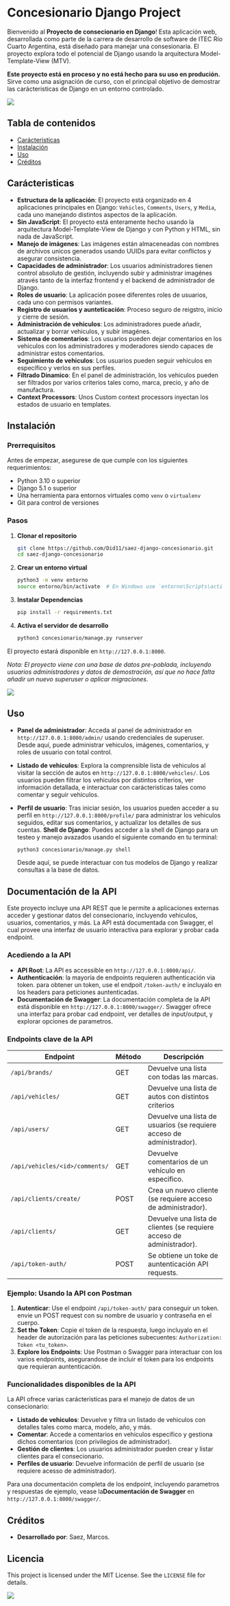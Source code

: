 # Concesionario Django Project

Bienvenido al **Proyecto de consecionario en Django**! Esta aplicación web, desarrollada como parte de la carrera de desarrollo de software de ITEC Río Cuarto Argentina, está diseñado para manejar una consesionaria. El proyecto explora todo el potencial de Django usando la arquitectura Model-Template-View (MTV).

**Este proyecto está en proceso y no está hecho para su uso en produción.** Sirve como una asignación de curso, con el principal objetivo de demostrar las carácteristicas de Django en un entorno controlado.

![](assets/readme/vehicledetail.png)


## Tabla de contenidos

- [Carácteristicas](#Carácteristicas)
- [Instalación](#instalación)
- [Uso](#uso)
- [Créditos](#créditos)

## Carácteristicas

- **Estructura de la aplicación**: El proyecto está organizado en 4 aplicaciones principales en Django: `Vehicles`, `Comments`, `Users`, y `Media`, cada uno manejando distintos aspectos de la aplicación.
- **Sin JavaScript**: El proyecto está enteramente hecho usando la arquitectura Model-Template-View de Django y con Python y HTML, sin nada de JavaScript.
- **Manejo de imágenes**: Las imágenes están almaceneadas con nombres de archivos unicos generados usando UUIDs para evitar conflictos y asegurar consistencia.
- **Capacidades de administrador**: Los usuarios administradores tienen control absoluto de gestión, incluyendo subir y administrar imagénes através tanto de la interfaz frontend y el backend de administrador de Django.
- **Roles de usuario**: La aplicación posee diferentes roles de usuarios, cada uno con permisos variantes.
- **Registro de usuarios y aunteticación**: Proceso seguro de reigstro, inicio y cierre de sesión.
- **Administración de vehiculos**: Los administradores puede añadir, actualizar y borrar vehiculos, y subir imagénes.
- **Sistema de comentarios**: Los usuarios pueden dejar comentarios en los vehiculos con los administradores y moderadores siendo capaces de administrar estos comentarios.
- **Seguimiento de vehiculos**: Los usuarios pueden seguir vehiculos en específico y verlos en sus perfiles.
- **Filtrado Dinamico**: En el panel de administración, los vehiculos pueden ser filtrados por varios criterios tales como, marca, precio, y año de manufactura.
- **Context Processors**: Unos Custom context processors inyectan los estados de usuario en templates.


## Instalación

### Prerrequisitos

Antes de empezar, asegurese de que cumple con los siguientes requerimientos:

- Python 3.10 o superior
- Django 5.1 o superior
- Una herramienta para entornos virtuales como `venv` o `virtualenv`
- Git para control de versiones

### Pasos

1. **Clonar el repositorio**

    ```bash
    git clone https://github.com/Did11/saez-django-concesionario.git
    cd saez-django-concesionario
    ```

2. **Crear un entorno virtual**

    ```bash
    python3 -m venv entorno
    source entorno/bin/activate  # En Windows use `entorno\Scripts\activate`
    ```

3. **Instalar Dependencias**

    ```bash
    pip install -r requirements.txt
    ```

4. **Activa el servidor de desarrollo**

    ```bash
    python3 concesionario/manage.py runserver
    ```

El proyecto estará disponible en `http://127.0.0.1:8000`.

*Nota: El proyecto viene con una base de datos pre-poblada, incluyendo usuarios administradores y datos de demostración, así que no hace falta añadir un nuevo superuser o aplicar migraciones.*

![](assets/readme/comments.png)
## Uso

- **Panel de administrador**: Acceda al panel de administrador en `http://127.0.0.1:8000/admin/` usando credenciales de superuser. Desde aquí, puede administrar vehiculos, imágenes, comentarios, y roles de usuario con total control.
- **Listado de vehiculos**: Explora la comprensible lista de vehiculos al visitar la sección de autos en `http://127.0.0.1:8000/vehicles/`. Los usuarios pueden filtrar los vehiculos por distintos críterios, ver información detallada, e interactuar con carácteristicas tales como comentar y seguir vehiculos.
- **Perfil de usuario**: Tras iniciar sesión, los usuarios pueden acceder a su perfil en `http://127.0.0.1:8000/profile/` para administrar los vehiculos seguidos, editar sus comentarios, y actualizar los detalles de sus cuentas.
**Shell de Django**: Puedes acceder a la shell de Django para un testeo y manejo avazados usando el siguiente comando en tu terminal:

    ```bash
    python3 concesionario/manage.py shell
    ```

    Desde aquí, se puede interactuar con tus modelos de Django y realizar consultas a la base de datos.

## Documentación de la API

Este proyecto incluye una API REST que le permite a aplicaciones externas acceder y gestionar datos del consecionario, incluyendo vehiculos, usuarios, comentarios, y más. La API está documentada con Swagger, el cual provee una interfaz de usuario interactiva para explorar y probar cada endpoint.

### Acediendo a la API

- **API Root**: La API es accessible en `http://127.0.0.1:8000/api/`.
- **Authenticación**: la mayoría de endpoints requieren authenticación via token. para obtener un token, use el endpoit `/token-auth/` e incluyalo en los headers para peticiones auntenticadas.
- **Documentación de Swagger**: La documentación completa de la API está disponible en `http://127.0.0.1:8000/swagger/`. Swagger ofrece una interfaz para probar cad endpoint, ver detalles de input/output, y explorar opciones de parametros.

### Endpoints clave de la API

| Endpoint                       | Método | Descripción                                        |
|--------------------------------|--------|----------------------------------------------------|
| `/api/brands/`                 | GET    | Devuelve una lista con todas las marcas.           |
| `/api/vehicles/`               | GET    | Devuelve una lista de autos con distintos criterios|
| `/api/users/`                  | GET    | Devuelve una lista de usuarios (se requiere acceso de administrador).  |
| `/api/vehicles/<id>/comments/` | GET    | Devuelve comentarios de un vehículo en especifico.          |
| `/api/clients/create/`         | POST   | Crea un nuevo cliente (se requiere acceso de administrador).       |
| `/api/clients/`                | GET    | Devuelve una lista de clientes (se requiere acceso de administrador).|
| `/api/token-auth/`             | POST   | Se obtiene un toke de auntenticación API requests.   |

### Ejemplo: Usando la API con Postman

1. **Autenticar**: Use el endpoint `/api/token-auth/` para conseguir un token. envie un POST request con su nombre de usuario y contraseña en el cuerpo.
2. **Set the Token**: Copie el token de la respuesta, luego incluyalo en el header de autorización para las peticiones subecuentes: `Authorization: Token <tu_token>`.
3. **Explore los Endpoints**: Use Postman o Swagger para interactuar con los varios endpoints, asegurandose de incluir el token para los endpoints que requieran auntenticación.

### Funcionalidades disponibles de la API

La API ofrece varias carácteristicas para el manejo de datos de un consecionario:
- **Listado de vehiculos**: Devuelve y filtra un listado de vehiculos con detalles tales como marca, modelo, año, y más.
- **Comentar**: Accede a comentarios en vehiculos especifico y gestiona dichos comentarios (con privilegios de administrador).
- **Gestión de clientes**: Los usuarios administrador pueden crear y listar clientes para el consecionario.
- **Perfiles de usuario**: Devuelve información de perfil de usuario (se requiere acesso de administrador).

Para una documentación completa de los endpoint, incluyendo parametros y respuestas de ejemplo, vease la**Documentación de Swagger** en `http://127.0.0.1:8000/swagger/`.



## Créditos

- **Desarrollado por**: Saez, Marcos. 

## Licencia

This project is licensed under the MIT License. See the `LICENSE` file for details.

![](assets/readme/vehicles.png)
